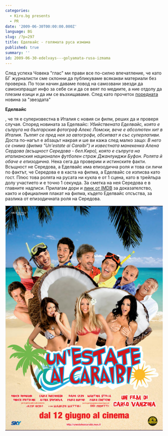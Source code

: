```yaml
---
categories:
  - Kiro.bg presents
  - PR
date: '2009-06-30T00:00:00.000Z'
language: BG
slug: /?p=297
title: Еделвайс - голямата руса измама
published: true
summary: ''
id: 2009-06-30-edelvays---golyamata-rusa-izmama
---
```


След успеха Човека "глас" ми прави все по-силно впечатление, че като БГ журналисти сме склонни да публикуваме всякакви материали без проверка. По този начин даваме повод на самозвани звезди да самоизпращат инфо за себе си и да се веят по медиите, а ние отдолу да плезим езици и да им се възхищаваме. След като прочетох [поредната](http://hotnews.bg/news.php?id=12116) новина за "звездата" 

**Еделвайс**

 , че тя е суперизвестна в Италия с новия си филм, реших да и проверя случая. Според новината за Еделвайс: _Убийствената Еделвайс, която е съпруга на българския фотограф Алекс Ломски, вече е абсолютен хит в Италия. Тълпят се пред нея за автогрофи, обсипват я със суперлативи._ Доста по-нагъл е абзацът накрая и ше ви кажа след малко защо: _В него се снима (филма "Un'estate ai Caraibi") и известната манекенка Алена Сердова (всъщност Середова - бел.Киро), която е съпруга на италианския национален футболен страж Джанлуиджи Буфон. Ролята й обаче е епизодична._ Нека сега да проверим и истинските факти. Всъщност не Середова, а Еделвайс има епизодична роля и това си личи по фактът, че Середова е в каста на филма, а Еделвайс се изписва като гост. Плюс това ролята на русата ни кукла е от 1 сцена, като в трейлъра долу участието и е точно 1 секунда. За сметка на нея Середова е в главните надписи. Прилагам дори и [линк от IMDB](http://www.imdb.com/title/tt1410276/fullcredits#cast) за доказателство, както и официалния плакат на филма, където Еделвайс отсъства, за разлика от епизодичната роля на Середова. 

![locandina_ok](https://raw.githubusercontent.com/kirilchristov/blog_images/main/2009/06/locandina_ok.jpg)
